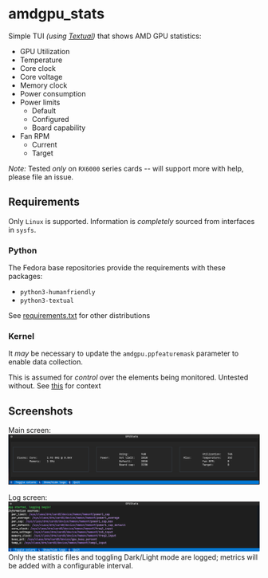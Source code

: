 # amdgpu_stats

Simple TUI _(using [Textual](https://textual.textualize.io/))_ that shows AMD GPU statistics:
- GPU Utilization
- Temperature
- Core clock
- Core voltage
- Memory clock
- Power consumption
- Power limits
    - Default
    - Configured
    - Board capability
 - Fan RPM
    - Current
    - Target

*Note:* Tested _only_ on `RX6000` series cards -- will support more with help, please file an issue.

## Requirements
Only `Linux` is supported. Information is _completely_ sourced from interfaces in `sysfs`.

### Python
The Fedora base repositories provide the requirements with these packages:
 - `python3-humanfriendly`
 - `python3-textual`

See [requirements.txt](requirements.txt) for other distributions

### Kernel
It _may_ be necessary to update the `amdgpu.ppfeaturemask` parameter to enable data collection. 

This is assumed for *control* over the elements being monitored. Untested without. See [this](https://wiki.archlinux.org/title/AMDGPU#Boot_parameter) for context

## Screenshots

Main screen:
![Screenshot of main screen](main.png "Main screen")

Log screen:
![Screenshot of log screen](logging.png "Logging screen")
Only the statistic files and toggling Dark/Light mode are logged; metrics will be added with a configurable interval.
